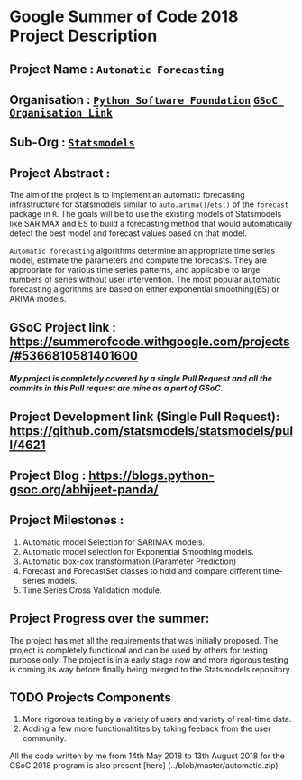 # Google Summer of Code 2018 Project Description

## Project Name : ```Automatic Forecasting```

## Organisation : [`Python Software Foundation`](https://www.python.org/psf/) [`GSoC Organisation Link`](https://summerofcode.withgoogle.com/organizations/4812284052897792/)

## Sub-Org : [`Statsmodels`](http://www.statsmodels.org/stable/index.html)

## Project Abstract : 
The aim of the project is to implement an automatic forecasting infrastructure for Statsmodels similar to `auto.arima()`/`ets()` of the `forecast` package in `R`. The goals will be to use the existing models of Statsmodels like SARIMAX and ES to build a forecasting method that would automatically detect the best model and forecast values based on that model. 

`Automatic forecasting` algorithms determine an appropriate time series model, estimate the parameters and compute the forecasts. They are appropriate for various time series patterns, and applicable to large numbers of series without user intervention. The most popular automatic forecasting algorithms are based on either exponential smoothing(ES) or ARIMA models.

## GSoC Project link : https://summerofcode.withgoogle.com/projects/#5366810581401600

##### My project is completely covered by a single Pull Request and all the commits in this Pull request are mine as a part of GSoC.
## Project Development link (Single Pull Request): https://github.com/statsmodels/statsmodels/pull/4621

## Project Blog : https://blogs.python-gsoc.org/abhijeet-panda/

## Project Milestones :
1. Automatic model Selection for SARIMAX models.
2. Automatic model selection for Exponential Smoothing models.
3. Automatic box-cox transformation.(Parameter Prediction)
4. Forecast and ForecastSet classes to hold and compare different time-series models.
5. Time Series Cross Validation module.

## Project Progress over the summer:
The project has met all the requirements that was initially proposed. The project is completely functional and can be used by others for testing purpose only.
The project is in a early stage now and more rigorous testing is coming its way before finally being merged to the Statsmodels repository.

## TODO Projects Components 
1. More rigorous testing by a variety of users and variety of real-time data.
2. Adding a few more functionalitites by taking feeback from the  user community.

All the code written by me from 14th May 2018 to 13th August 2018 for the GSoC 2018 program is also present [here] (../blob/master/automatic.zip)
